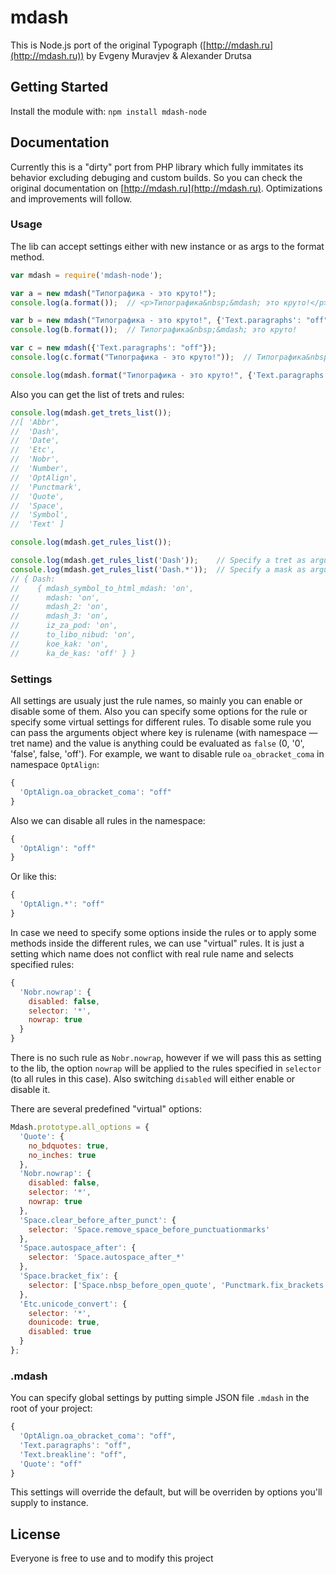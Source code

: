 # mdash

This is Node.js port of the original Typograph ([http://mdash.ru](http://mdash.ru)) by Evgeny Muravjev & Alexander Drutsa

## Getting Started
Install the module with: `npm install mdash-node`

## Documentation
Currently this is a "dirty" port from PHP library which fully immitates its behavior excluding debuging and custom builds. So you can check the original documentation on [http://mdash.ru](http://mdash.ru). Optimizations and improvements will follow.

### Usage
The lib can accept settings either with new instance or as args to the format method.

```javascript
var mdash = require('mdash-node');

var a = new mdash("Типографика - это круто!");
console.log(a.format());  // <p>Типографика&nbsp;&mdash; это круто!</p>

var b = new mdash("Типографика - это круто!", {'Text.paragraphs': "off"});
console.log(b.format());  // Типографика&nbsp;&mdash; это круто!

var c = new mdash({'Text.paragraphs': "off"});
console.log(c.format("Типографика - это круто!"));  // Типографика&nbsp;&mdash; это круто!

console.log(mdash.format("Типографика - это круто!", {'Text.paragraphs': "off"}));  // Типографика&nbsp;&mdash; это круто!
```

Also you can get the list of trets and rules:
```javascript
console.log(mdash.get_trets_list());
//[ 'Abbr',
//  'Dash',
//  'Date',
//  'Etc',
//  'Nobr',
//  'Number',
//  'OptAlign',
//  'Punctmark',
//  'Quote',
//  'Space',
//  'Symbol',
//  'Text' ]

console.log(mdash.get_rules_list());

console.log(mdash.get_rules_list('Dash'));    // Specify a tret as argument
console.log(mdash.get_rules_list('Dash.*'));  // Specify a mask as argument
// { Dash: 
//    { mdash_symbol_to_html_mdash: 'on',
//      mdash: 'on',
//      mdash_2: 'on',
//      mdash_3: 'on',
//      iz_za_pod: 'on',
//      to_libo_nibud: 'on',
//      koe_kak: 'on',
//      ka_de_kas: 'off' } }
```

### Settings
All settings are usualy just the rule names, so mainly you can enable or disable some of them. Also you can specify some options for the rule or specify some virtual settings for different rules. To disable some rule you can pass the arguments object where key is rulename (with namespace — tret name) and the value is anything could be evaluated as `false` (0, '0', 'false', false, 'off'). For example, we want to disable rule `oa_obracket_coma` in namespace `OptAlign`:

```javascript
{
  'OptAlign.oa_obracket_coma': "off"
}
```

Also we can disable all rules in the namespace:

```javascript
{
  'OptAlign': "off"
}
```

Or like this:

```javascript
{
  'OptAlign.*': "off"
}
```

In case we need to specify some options inside the rules or to apply some methods inside the different rules, we can use "virtual" rules. It is just a setting which name does not conflict with real rule name and selects specified rules:

```javascript
{
  'Nobr.nowrap': {
    disabled: false,
    selector: '*',
    nowrap: true
  }
}
```

There is no such rule as `Nobr.nowrap`, however if we will pass this as setting to the lib, the option `nowrap` will be applied to the rules specified in `selector` (to all rules in this case). Also switching `disabled` will either enable or disable it.

There are several predefined "virtual" options:

```javascript
Mdash.prototype.all_options = {
  'Quote': {
    no_bdquotes: true,
    no_inches: true
  },
  'Nobr.nowrap': {
    disabled: false,
    selector: '*',
    nowrap: true
  },
  'Space.clear_before_after_punct': {
    selector: 'Space.remove_space_before_punctuationmarks'
  },
  'Space.autospace_after': {
    selector: 'Space.autospace_after_*'
  },
  'Space.bracket_fix': {
    selector: ['Space.nbsp_before_open_quote', 'Punctmark.fix_brackets']
  },
  'Etc.unicode_convert': {
    selector: '*',
    dounicode: true,
    disabled: true
  }
};
```

### .mdash
You can specify global settings by putting simple JSON file `.mdash` in the root of your project:
```javascript
{
  'OptAlign.oa_obracket_coma': "off",
  'Text.paragraphs': "off",
  'Text.breakline': "off",
  'Quote': "off"
}
```
This settings will override the default, but will be overriden by options you'll supply to instance.


## License
Everyone is free to use and to modify this project
